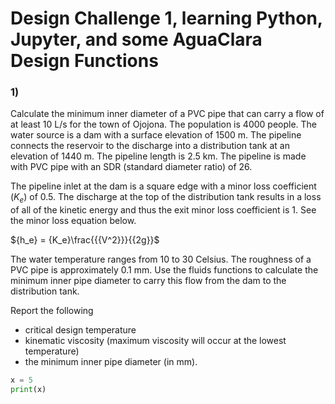 # Design Challenge 1, learning Python, Jupyter, and some AguaClara Design Functions

### 1)
Calculate the minimum inner diameter of a PVC pipe that can carry a flow of at least 10 L/s for the town of Ojojona. The population is 4000 people. The water source is a dam with a surface elevation of 1500 m. The pipeline connects the reservoir to the discharge into a distribution tank at an elevation of 1440 m. The pipeline length is 2.5 km. The pipeline is made with PVC pipe with an SDR (standard diameter ratio) of 26.

The pipeline inlet at the dam is a square edge with a minor loss coefficient (${K_e}$) of 0.5. The discharge at the top of the distribution tank results in a loss of all of the kinetic energy and thus the exit minor loss coefficient is 1. See the minor loss equation below.

${h_e} = {K_e}\frac{{{V^2}}}{{2g}}$

The water temperature ranges from 10 to 30 Celsius. The roughness of a PVC pipe is approximately 0.1 mm. Use the fluids functions to calculate the minimum inner pipe diameter to carry this flow from the dam to the distribution tank.

Report the following
* critical design temperature
* kinematic viscosity (maximum viscosity will occur at the lowest temperature)
* the minimum inner pipe diameter (in mm).


```Python
x = 5
print(x)
```
